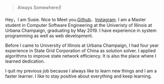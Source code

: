 > Always Somewhere✌️   

Hey，I am Susie. Nice to Meet you.[Github](https://github.com/Susieeeeeeeeee?tab=repositories)、[Instagram](https://www.instagram.com/susieeeeee.song/?hl=en). I am a Master student in Computer Software Engineering at the Univeristy of Illinois at Urbana Champaign, graduating by May 2019.
I have experience in system programming as well as web development. 

Before I came to University of Illinois at Urbana Champaign, I had four year experience in State Grid Corporation of China as solution solver. I applied algorithms to improve state network efficiency. It is also the place where I learned dedication.

I quit my previous job because I always like to learn new things and I am a faster learner. I like to stay positive about everything and keep learning. 